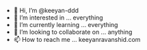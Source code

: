 - 👋 Hi, I’m @keeyan-ddd
- 👀 I’m interested in ... everything
- 🌱 I’m currently learning ... everything
- 💞️ I’m looking to collaborate on ... anything
- 📫 How to reach me ... keeyanravanshid.com

<!---
keeyan-ddd/keeyan-ddd is a ✨ special ✨ repository because its `README.md` (this file) appears on your GitHub profile.
You can click the Preview link to take a look at your changes.
--->
